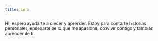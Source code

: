 ```yaml
---
title: info
---
```


Hi, espero ayudarte a crecer y aprender. Estoy para contarte historias personales, enseñarte de lo que me apasiona, convivir contigo y también aprender de ti.
